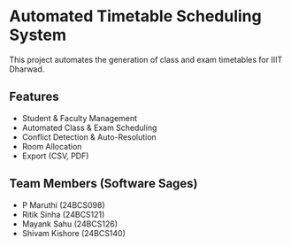 # Automated Timetable Scheduling System

This project automates the generation of class and exam timetables for IIIT Dharwad.

## Features
- Student & Faculty Management
- Automated Class & Exam Scheduling
- Conflict Detection & Auto-Resolution
- Room Allocation
- Export (CSV, PDF)
## Team Members (Software Sages)
- P Maruthi (24BCS098)
- Ritik Sinha (24BCS121)
- Mayank Sahu (24BCS126)
- Shivam Kishore (24BCS140)
